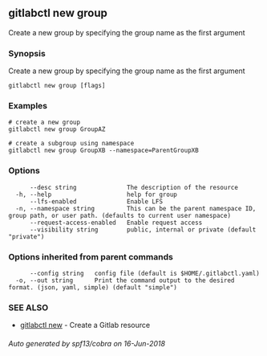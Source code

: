 ## gitlabctl new group

Create a new group by specifying the group name as the first argument

### Synopsis

Create a new group by specifying the group name as the first argument

```
gitlabctl new group [flags]
```

### Examples

```
# create a new group
gitlabctl new group GroupAZ

# create a subgroup using namespace
gitlabctl new group GroupXB --namespace=ParentGroupXB
```

### Options

```
      --desc string              The description of the resource
  -h, --help                     help for group
      --lfs-enabled              Enable LFS
  -n, --namespace string         This can be the parent namespace ID, group path, or user path. (defaults to current user namespace)
      --request-access-enabled   Enable request access
      --visibility string        public, internal or private (default "private")
```

### Options inherited from parent commands

```
      --config string   config file (default is $HOME/.gitlabctl.yaml)
  -o, --out string      Print the command output to the desired format. (json, yaml, simple) (default "simple")
```

### SEE ALSO

* [gitlabctl new](gitlabctl_new.md)	 - Create a Gitlab resource

###### Auto generated by spf13/cobra on 16-Jun-2018
